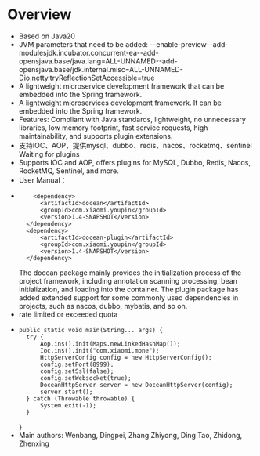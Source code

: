 # Overview

* Based on Java20
* JVM parameters that need to be added: --enable-preview--add-modulesjdk.incubator.concurrent-ea--add-opensjava.base/java.lang=ALL-UNNAMED--add-opensjava.base/jdk.internal.misc=ALL-UNNAMED-Dio.netty.tryReflectionSetAccessible=true
* A lightweight microservice development framework that can be embedded into the Spring framework.
* A lightweight microservices development framework. It can be embedded into the Spring framework.
* Features: Compliant with Java standards, lightweight, no unnecessary libraries, low memory footprint, fast service
  requests, high maintainability, and supports plugin extensions.
* 支持IOC、AOP，提供mysql、dubbo、redis、nacos、rocketmq、sentinel Waiting for plugins
* Supports IOC and AOP, offers plugins for MySQL, Dubbo, Redis, Nacos, RocketMQ, Sentinel, and more.
* User Manual：
*         <dependency>
            <artifactId>docean</artifactId>
            <groupId>com.xiaomi.youpin</groupId>
            <version>1.4-SNAPSHOT</version>
        </dependency>
        <dependency>
            <artifactId>docean-plugin</artifactId>
            <groupId>com.xiaomi.youpin</groupId>
            <version>1.4-SNAPSHOT</version>
        </dependency>
  The docean package mainly provides the initialization process of the project framework, including annotation scanning
  processing, bean initialization, and loading into the container.
  The plugin package has added extended support for some commonly used dependencies in projects, such as nacos, dubbo,
  mybatis, and so on.
* rate limited or exceeded quota
*     public static void main(String... args) {
        try {
            Aop.ins().init(Maps.newLinkedHashMap());
            Ioc.ins().init("com.xiaomi.mone");
            HttpServerConfig config = new HttpServerConfig();
            config.setPort(8999);
            config.setSsl(false);
            config.setWebsocket(true);
            DoceanHttpServer server = new DoceanHttpServer(config);
            server.start();
        } catch (Throwable throwable) {
            System.exit(-1);
        }
  }
* Main authors: Wenbang, Dingpei, Zhang Zhiyong, Ding Tao, Zhidong, Zhenxing